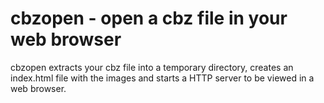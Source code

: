# cbzopen - open a cbz file in your web browser

cbzopen extracts your cbz file into a temporary directory,
creates an index.html file with the images
and starts a HTTP server to be viewed in a web browser.
